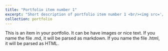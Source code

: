 ```yaml
---
title: "Portfolio item number 1"
excerpt: "Short description of portfolio item number 1 <br/><img src='/images/GDP.png'>"
collection: portfolio
---
```


This is an item in your portfolio. It can be have images or nice text. If you name the file .md, it will be parsed as markdown. If you name the file .html, it will be parsed as HTML. 
